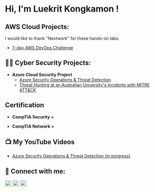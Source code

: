 <h1>Hi, I'm Luekrit Kongkamon ! 

<h2> AWS Cloud Projects:</h2>

I would like to thank "Nextwork" for these hands-on labs.

 - [7-day AWS DevOps Challenge](https://github.com/Luekrit/web-project-nextwork-)

<h2>👨‍💻 Cyber Security Projects:</h2>

- <b>Azure Cloud Security Project</b>
  - [Azure Security Operations & Threat Detection](https://github.com/Luekrit/Azure-Security-Operations-Threat-Detection/tree/main)
  - [Threat Hunting at an Australian University's Incidents with MITRE ATT&CK](https://github.com/Luekrit/Threat-Hunting-at-Australian-University-s-Incidents) 
<h2> Certification </h2>

- <b>CompTIA Security +</b>

- <b>CompTIA Network +</b>


<h2>📺 My YouTube Videos</h2>

- [Azure Security Operations & Threat Detection (in progress) ](https://www.youtube.com)


<h2> 🤳 Connect with me:</h2>

[<img align="left" alt="JoshMadakor | YouTube" width="22px" src="https://cdn.jsdelivr.net/npm/simple-icons@v3/icons/youtube.svg" />][youtube]
[<img align="left" alt="JoshMadakor | LinkedIn" width="22px" src="https://cdn.jsdelivr.net/npm/simple-icons@v3/icons/linkedin.svg" />][linkedin]
[<img align="left" alt="JoshMadakor | Instagram" width="22px" src="https://cdn.jsdelivr.net/npm/simple-icons@v3/icons/instagram.svg" />][instagram]


[youtube]: https://www.youtube.com/
[instagram]: https://www.instagram.com/
[linkedin]: https://www.linkedin.com/in/luekrit-kongkamon/
<!--
**joshmadakor1/joshmadakor1** is a ✨ _special_ ✨ repository because its `README.md` (this file) appears on your GitHub profile.

Here are some ideas to get you started:

- 🔭 I’m currently working on ...
- 🌱 I’m currently learning ...
- 👯 I’m looking to collaborate on ...
- 🤔 I’m looking for help with ...
- 💬 Ask me about ...
- 📫 How to reach me: ...
- 😄 Pronouns: ...
- ⚡ Fun fact: ...
-->
